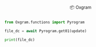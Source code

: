 <p align="center">
 📦 <a href="https://pypi.org/project/oxgram" style="text-decoration:none;">Oxgram</a>
</p>


```python

from Oxgram.functions import Pyrogram

file_dc = await Pyrogram.get01(update)

print(file_dc)

```
